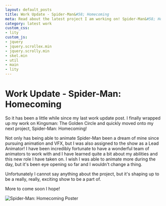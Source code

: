 ```yaml
---
layout: default_posts
title: Work Update - Spider-Man&#58; Homecoming
meta: Read about the latest project I am working on! Spider-Man&#58; Homecoming!
category: latest work
custom_css:
- lity
custom_js:
- jquery
- jquery.scrollex.min
- jquery.scrolly.min
- skel.min
- util
- main
- lity
---
```

<h1 class="major">Work Update - Spider-Man: Homecoming</h1>

So it has been a little while since my last work update post. I finally wrapped up my work on Kingsman: The Golden Circle and quickly moved onto my next project, Spider-Man: Homecoming! 

Not only has being able to animate Spider-Man been a dream of mine since pursuing animation and VFX, but I was also assigned to the show as a Lead Animator! I have been incredibly fortunate to have a wonderful team of animators to work with and I have learned quite a bit about my abilities and this new role I have taken on. I wish I was able to animate more during the day, but it's been eye opening so far and I wouldn't change a thing.

Unfortunately I cannot say anything about the project, but it's shaping up to be a really, really, exciting show to be a part of.

More to come soon I hope!
<div>
    <span class="image fit_half">
        <img src="https://images-na.ssl-images-amazon.com/images/M/MV5BNDUzOTE5OTk1NF5BMl5BanBnXkFtZTgwNzgwNzA4MDI@._V1_.jpg" alt="Spider-Man: Homecoming Poster"/>
    </span>
</div>




